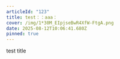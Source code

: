 ```yaml
---
articleId: "123"
title: test：：aaa：
cover: /img/1*30M_EIpjseBwR4XfW-FtgA.png
date: 2025-08-12T10:06:41.680Z
pinned: true
---
```

test title